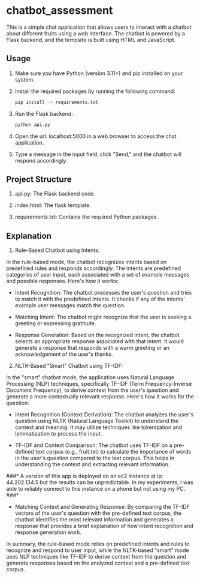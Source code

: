 # chatbot_assessment
This is a simple chat application that allows users to interact with a chatbot about different fruits using a web interface. The chatbot is powered by a Flask backend, and the template is built using HTML and JavaScript.

## Usage

1. Make sure you have Python (version 3.11+) and pip installed on your system.

2. Install the required packages by running the following command:
   
   ```bash
   pip install -r requirements.txt

3. Run the Flask backend:

    ```bash
    python api.py

4. Open the url: localhost:5000 in a web browser to access the chat application.

5. Type a message in the input field, click "Send," and the chatbot will respond accordingly.

## Project Structure

1. api.py: The Flask backend code.

2. index.html: The flask template.

3. requirements.txt: Contains the required Python packages.

## Explanation

1. Rule-Based Chatbot using Intents:

In the rule-based mode, the chatbot recognizes intents based on predefined rules and responds accordingly. The intents are predefined categories of user input, each associated with a set of example messages and possible responses. Here's how it works:

- Intent Recognition:
The chatbot processes the user's question and tries to match it with the predefined intents. It checks if any of the intents' example user messages match the question.

- Matching Intent:
The chatbot might recognize that the user is seeking a greeting or expressing gratitude.

- Response Generation:
Based on the recognized intent, the chatbot selects an appropriate response associated with that intent. It would generate a response that responds with a warm greeting or an acknowledgement of the user's thanks.

2. NLTK-Based "Smart" Chatbot using TF-IDF:

In the "smart" chatbot mode, the application uses Natural Language Processing (NLP) techniques, specifically TF-IDF (Term Frequency-Inverse Document Frequency), to derive context from the user's question and generate a more contextually relevant response. Here's how it works for the question:

- Intent Recognition (Context Derivation):
The chatbot analyzes the user's question using NLTK (Natural Language Toolkit) to understand the context and meaning. It may utilize techniques like tokenization and lemmatization to process the input.

- TF-IDF and Context Comparison:
The chatbot uses TF-IDF on a pre-defined text corpus (e.g., fruit.txt) to calculate the importance of words in the user's question compared to the text corpus. This helps in understanding the context and extracting relevant information.

#*#*#*
A version of this app is deployed on an ec2 instance at ip: 44.202.134.5 but the results can be unpredictable. In my experiments, I was able to reliably connect to this instance on a phone but not using my PC.
#*#*#*
- Matching Context and Generating Response:
By comparing the TF-IDF vectors of the user's question with the pre-defined text corpus, the chatbot identifies the most relevant information and generates a response that provides a brief explanation of how intent recognition and response generation work.

In summary, the rule-based mode relies on predefined intents and rules to recognize and respond to user input, while the NLTK-based "smart" mode uses NLP techniques like TF-IDF to derive context from the question and generate responses based on the analyzed context and a pre-defined text corpus.
